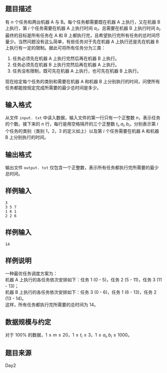 ## 题目描述
有 $n$ 个任务和两台机器 A 与 B。每个任务都需要既在机器 A 上执行，又在机器 B 上执行，第 $i$ 个任务需要在机器 A 上执行时间 $a_i$，且需要在机器 B 上执行时间 $b_i$. 最终的目标是所有任务在 A 和 B 上都执行完，且希望执行完所有任务的总时间尽量少。当然问题没有这么简单，有些任务对于先在机器 A 上执行还是先在机器 B 上执行有一定的限制。据此可将所有任务分为三类：
1. 任务必须先在机器 A 上执行完然后再在机器 B 上执行。
2. 任务必须先在机器 B 上执行完然后再在机器 A 上执行。
3. 任务没有限制，既可先在机器 A 上执行，也可先在机器 B 上执行。

现在给定每个任务的类别和需要在机器 A 和机器 B 上分别执行的时间，问使所有任务都能按规定完成所需要的最少总时间是多少。
## 输入格式
从文件 `input. txt` 中读入数据，输入文件的第一行只有一个正整数 $n$，表示任务的个数。接下来的 $n$ 行，每行是用空格隔开的三个正整数 $t_i, a_i, b_i$，分别表示第 $i$ 个任务的类别（类别 1，2，3 的定义如上）以及第 $i$ 个任务需要在机器 A 和机器 B 上分别执行的时间。
## 输出格式
输出文件 `output. txt` 仅包含一个正整数，表示所有任务都执行完所需要的最少总时间。
## 样例输入
```plain
3
3 5 7
1 6 1
2 2 6
```
## 样例输入
```plain
14
```
## 样例说明
一种最优任务调度方案为：\
机器 A 上执行的各任务依次安排如下：任务 1 (0 - 5)，任务 2 (5 - 11)，任务 3 (11 - 13)；\
机器 B 上执行的各任务依次安排如下：任务 3 (0 - 6)，任务 1 (6 - 13)，任务 2 (13 - 14)。\
这样，所有任务都执行完所需要的总时间为 $14$。
## 数据规模与约定
对于 $100\%$ 的数据，$1 \leq m \leq 20$，$1 \leq t_i \leq 3$，$1 \leq a_i, b_i \leq 1000$。
## 题目来源
Day2